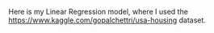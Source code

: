  Here is my Linear Regression model, where I used the https://www.kaggle.com/gopalchettri/usa-housing dataset.
